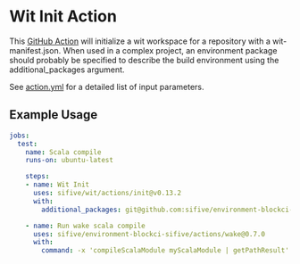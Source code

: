 # Wit Init Action

This [GitHub Action](https://github.com/features/actions) will initialize a
wit workspace for a repository with a wit-manifest.json.  When used in a
complex project, an environment package should probably be specified to
describe the build environment using the additional_packages argument.

See [action.yml](./action.yml) for a detailed list of input parameters.

## Example Usage

```yaml
jobs:
  test:
    name: Scala compile
    runs-on: ubuntu-latest

    steps:
    - name: Wit Init
      uses: sifive/wit/actions/init@v0.13.2
      with:
        additional_packages: git@github.com:sifive/environment-blockci-sifive.git::0.7.0

    - name: Run wake scala compile
      uses: sifive/environment-blockci-sifive/actions/wake@0.7.0
      with:
        command: -x 'compileScalaModule myScalaModule | getPathResult'
```
